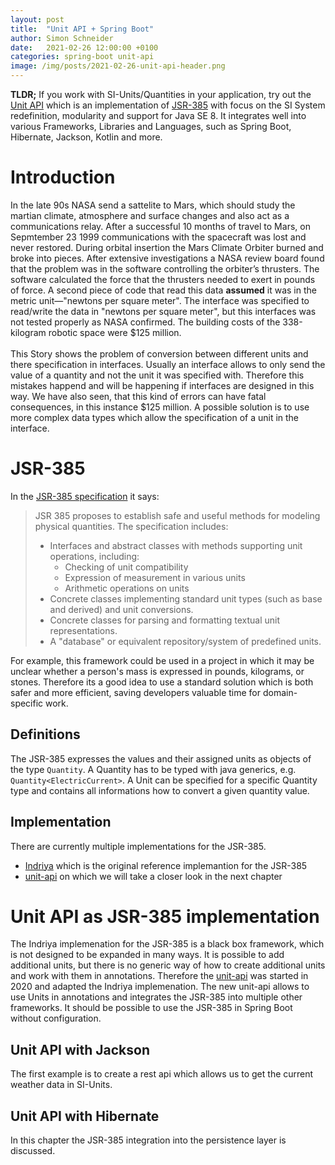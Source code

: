 ```yaml
---
layout: post
title:  "Unit API + Spring Boot"
author: Simon Schneider
date:   2021-02-26 12:00:00 +0100
categories: spring-boot unit-api
image: /img/posts/2021-02-26-unit-api-header.png
---
```


**TLDR;** If you work with SI-Units/Quantities in your application, try out the [Unit API](https://github.com/raynigon/unit-api/) which is an implementation of [JSR-385](https://www.jcp.org/en/jsr/detail?id=385) with focus on the SI System redefinition, modularity and support for Java SE 8.
It integrates well into various Frameworks, Libraries and Languages, such as Spring Boot, Hibernate, Jackson, Kotlin and more.  

# Introduction

In the late 90s NASA send a sattelite to Mars, which should study the martian climate, atmosphere and surface changes and also act as a communications relay.
After a successful 10 months of travel to Mars, on Sepmtember 23 1999 communications with the spacecraft was lost and never restored.
During orbital insertion the Mars Climate Orbiter burned and broke into pieces.
After extensive investigations a NASA review board found that the problem was in the software controlling the orbiter’s thrusters. 
The software calculated the force that the thrusters needed to exert in pounds of force. 
A second piece of code that read this data **assumed** it was in the metric unit—"newtons per square meter".
The interface was specified to read/write the data in "newtons per square meter", 
but this interfaces was not tested properly as NASA confirmed.
The building costs of the 338-kilogram robotic space were $125 million.
<br />
<br />
This Story shows the problem of conversion between different units and there specification in interfaces.
Usually an interface allows to only send the value of a quantity and not the unit it was specified with.
Therefore this mistakes happend and will be happening if interfaces are designed in this way.
We have also seen, that this kind of errors can have fatal consequences, in this instance $125 million.
A possible solution is to use more complex data types which allow the specification of a unit in the interface.

# JSR-385
In the [JSR-385 specification](https://docs.google.com/document/d/12KhosAFriGCczBs6gwtJJDfg_QlANT92_lhxUWO2gCY) it says:
> JSR 385 proposes to establish safe and useful methods for modeling physical quantities. The specification includes:
> * Interfaces and abstract classes with methods supporting unit operations, including:
>   * Checking of unit compatibility
>   * Expression of measurement in various units
>   * Arithmetic operations on units
> * Concrete classes implementing standard unit types (such as base and derived) and unit conversions.
> * Concrete classes for parsing and formatting textual unit representations.
> * A "database" or equivalent repository/system of predefined units.

For example, this framework could be used in a project in which it may be unclear whether a person's mass is expressed in pounds, kilograms, or stones.
Therefore its a good idea to use a standard solution which is both safer and more efficient, saving developers valuable time for domain-specific work.

## Definitions
The JSR-385 expresses the values and their assigned units as objects of the type `Quantity`.
A Quantity has to be typed with java generics, e.g. `Quantity<ElectricCurrent>`.
A Unit can be specified for a specific Quantity type and contains all informations how to convert a given quantity value.

## Implementation
There are currently multiple implementations for the JSR-385.
* [Indriya](https://github.com/unitsofmeasurement/indriya) which is the original reference implemantion for the JSR-385
* [unit-api](https://unit-api.raynigon.com/) on which we will take a closer look in the next chapter

# Unit API as JSR-385 implementation
The Indriya implemenation for the JSR-385 is a black box framework, 
which is not designed to be expanded in many ways.
It is possible to add additional units, but there is no generic way of how to create additional units
and work with them in annotations.
Therefore the [unit-api](https://unit-api.raynigon.com/) was started in 2020 
and adapted the Indriya implemenation.
The new unit-api allows to use Units in annotations and integrates the JSR-385 into multiple other frameworks.
It should be possible to use the JSR-385 in Spring Boot without configuration.

## Unit API with Jackson
The first example is to create a rest api which allows us to get the current weather data in SI-Units.
<!-- Create Examples -->
## Unit API with Hibernate
In this chapter the JSR-385 integration into the persistence layer is discussed.
<!-- Create Examples -->